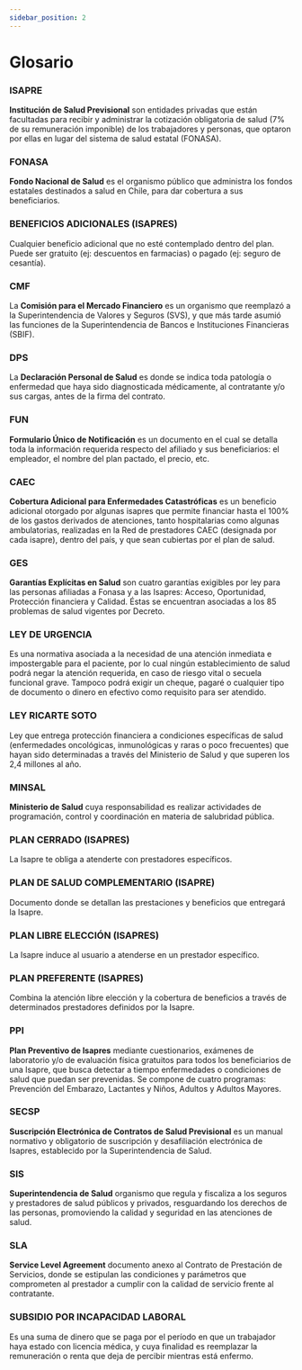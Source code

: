 ```yaml
---
sidebar_position: 2
---
```


# Glosario

### ISAPRE

**Institución de Salud Previsional** son entidades privadas que están facultadas para recibir y
administrar la cotización obligatoria de salud (7% de su remuneración imponible) de los
trabajadores y personas, que optaron por ellas en lugar del sistema de salud estatal
(FONASA).

### FONASA

**Fondo Nacional de Salud** es el organismo público que administra los fondos estatales
destinados a salud en Chile, para dar cobertura a sus beneficiarios.

### BENEFICIOS ADICIONALES (ISAPRES)

Cualquier beneficio adicional que no esté contemplado dentro del plan. Puede ser gratuito (ej:
descuentos en farmacias) o pagado (ej: seguro de cesantía).

### CMF

La **Comisión para el Mercado Financiero** es un organismo que reemplazó a la
Superintendencia de Valores y Seguros (SVS), y que más tarde asumió las funciones de la
Superintendencia de Bancos e Instituciones Financieras (SBIF).

### DPS

La **Declaración Personal de Salud** es donde se indica toda patología o enfermedad que haya
sido diagnosticada médicamente, al contratante y/o sus cargas, antes de la firma del contrato.

### FUN

**Formulario Único de Notificación** es un documento en el cual se detalla toda la información
requerida respecto del afiliado y sus beneficiarios: el empleador, el nombre del plan pactado, el
precio, etc.

### CAEC

**Cobertura Adicional para Enfermedades Catastróficas** es un beneficio adicional otorgado
por algunas isapres que permite financiar hasta el 100% de los gastos derivados de
atenciones, tanto hospitalarias como algunas ambulatorias, realizadas en la Red de
prestadores CAEC (designada por cada isapre), dentro del país, y que sean cubiertas por el
plan de salud.

### GES

**Garantías Explícitas en Salud** son cuatro garantías exigibles por ley para las personas
afiliadas a Fonasa y a las Isapres: Acceso, Oportunidad, Protección financiera y Calidad. Éstas
se encuentran asociadas a los 85 problemas de salud vigentes por Decreto.

### LEY DE URGENCIA

Es una normativa asociada a la necesidad de una atención inmediata e impostergable para el paciente, por lo cual ningún establecimiento de salud podrá negar la atención requerida, en caso de riesgo vital o secuela funcional grave. Tampoco podrá exigir un cheque, pagaré o cualquier tipo de documento o dinero en efectivo como requisito para ser atendido.

### LEY RICARTE SOTO

Ley que entrega protección financiera a condiciones específicas de salud (enfermedades
oncológicas, inmunológicas y raras o poco frecuentes) que hayan sido determinadas a través
del Ministerio de Salud y que superen los 2,4 millones al año.

### MINSAL

**Ministerio de Salud** cuya responsabilidad es realizar actividades de programación, control y
coordinación en materia de salubridad pública.

### PLAN CERRADO (ISAPRES)

La Isapre te obliga a atenderte con prestadores específicos.

### PLAN DE SALUD COMPLEMENTARIO (ISAPRE)

Documento donde se detallan las prestaciones y beneficios que entregará la Isapre.

### PLAN LIBRE ELECCIÓN (ISAPRES)

La Isapre induce al usuario a atenderse en un prestador específico.

### PLAN PREFERENTE (ISAPRES)

Combina la atención libre elección y la cobertura de beneficios a través de determinados
prestadores definidos por la Isapre.

### PPI

**Plan Preventivo de Isapres** mediante cuestionarios, exámenes de laboratorio y/o de
evaluación física gratuitos para todos los beneficiarios de una Isapre, que busca detectar a
tiempo enfermedades o condiciones de salud que puedan ser prevenidas. Se compone de
cuatro programas: Prevención del Embarazo, Lactantes y Niños, Adultos y Adultos Mayores.

### SECSP

**Suscripción Electrónica de Contratos de Salud Previsional** es un manual normativo y
obligatorio de suscripción y desafiliación electrónica de Isapres, establecido por la
Superintendencia de Salud.

### SIS

**Superintendencia de Salud** organismo que regula y fiscaliza a los seguros y prestadores de
salud públicos y privados, resguardando los derechos de las personas, promoviendo la calidad
y seguridad en las atenciones de salud.

### SLA

**Service Level Agreement** documento anexo al Contrato de Prestación de Servicios, donde se
estipulan las condiciones y parámetros que comprometen al prestador a cumplir con la calidad
de servicio frente al contratante.

### SUBSIDIO POR INCAPACIDAD LABORAL

Es una suma de dinero que se paga por el período en que un trabajador haya estado con
licencia médica, y cuya finalidad es reemplazar la remuneración o renta que deja de percibir
mientras está enfermo.